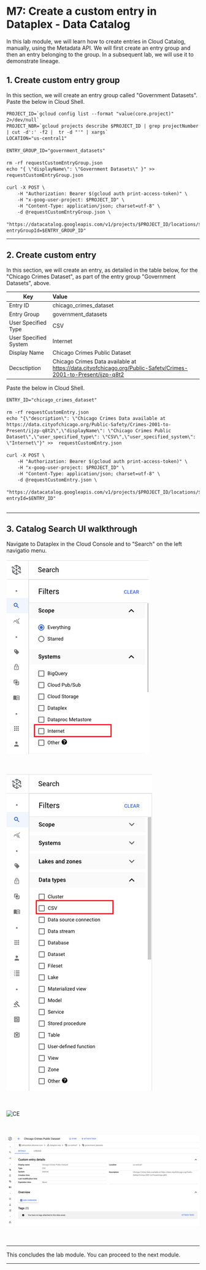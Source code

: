 # M7: Create a custom entry in Dataplex - Data Catalog

In this lab module, we will learn how to create entries in Cloud Catalog, manually, using the Metadata API. We will first create an entry group and then an entry belonging to the group. In a subsequent lab, we will use it to demonstrate lineage.


## 1. Create custom entry group

In this section, we will create an entry group called "Government Datasets". Paste the below in Cloud Shell.

```
PROJECT_ID=`gcloud config list --format "value(core.project)" 2>/dev/null`
PROJECT_NBR=`gcloud projects describe $PROJECT_ID | grep projectNumber | cut -d':' -f2 |  tr -d "'" | xargs`
LOCATION="us-central1"

ENTRY_GROUP_ID="government_datasets"

rm -rf requestCustomEntryGroup.json
echo "{ \"displayName\": \"Government Datasets\" }" >>  requestCustomEntryGroup.json

curl -X POST \
    -H "Authorization: Bearer $(gcloud auth print-access-token)" \
    -H "x-goog-user-project: $PROJECT_ID" \
    -H "Content-Type: application/json; charset=utf-8" \
    -d @requestCustomEntryGroup.json \
    "https://datacatalog.googleapis.com/v1/projects/$PROJECT_ID/locations/$LOCATION/entryGroups?entryGroupId=$ENTRY_GROUP_ID"

```

<hr>

## 2. Create custom entry

In this section, we will create an entry, as detailed in the table below, for the "Chicago Crimes Dataset", as part of the entry group "Government Datasets", above. 

| Key | Value  | 
| -- | :--- | 
| Entry ID | chicago_crimes_dataset |
| Entry Group | government_datasets |
| User Specified Type | CSV |
| User Specified System | Internet |
| Display Name | Chicago Crimes Public Dataset |
| Decsctiption | Chicago Crimes Data available at https://data.cityofchicago.org/Public-Safety/Crimes-2001-to-Present/ijzp-q8t2 |



Paste the below in Cloud Shell.
```
ENTRY_ID="chicago_crimes_dataset"

rm -rf requestCustomEntry.json
echo "{\"description\": \"Chicago Crimes Data available at https://data.cityofchicago.org/Public-Safety/Crimes-2001-to-Present/ijzp-q8t2\",\"displayName\": \"Chicago Crimes Public Dataset\",\"user_specified_type\": \"CSV\",\"user_specified_system\": \"Internet\"}" >>  requestCustomEntry.json

curl -X POST \
    -H "Authorization: Bearer $(gcloud auth print-access-token)" \
    -H "x-goog-user-project: $PROJECT_ID" \
    -H "Content-Type: application/json; charset=utf-8" \
    -d @requestCustomEntry.json \
    "https://datacatalog.googleapis.com/v1/projects/$PROJECT_ID/locations/$LOCATION/entryGroups/$ENTRY_GROUP_ID/entries?entryId=$ENTRY_ID"
    
```

<hr>

## 3. Catalog Search UI walkthrough 

Navigate to Dataplex in the Cloud Console and to "Search" on the left navigatio menu.

![CE](../01-images/CE-01.png)   
<br><br>

![CE](../01-images/CE-02.png)   
<br><br>

![CE](../01-images/CE-03.png)   
<br><br>

![CE](../01-images/CE-04.png)   
<br><br>

<hr>
This concludes the lab module. You can proceed to the next module.
<hr>
